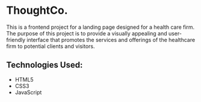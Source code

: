 # ThoughtCo.
This is a frontend project for a landing page designed for a health care firm. The purpose of this project is to provide a visually appealing and user-friendly interface that promotes the services and offerings of the healthcare firm to potential clients and visitors.

## Technologies Used:
- HTML5
- CSS3
- JavaScript

